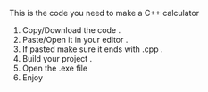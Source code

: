 This is the code you need to make a C++ calculator

1. Copy/Download the code .
2. Paste/Open it in your editor .
3. If pasted make sure it ends with .cpp .
4. Build your project .
5. Open the .exe file
6. Enjoy

